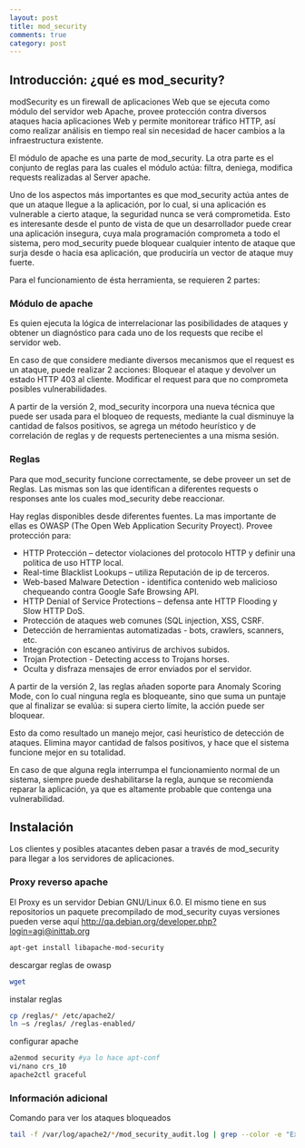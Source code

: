 ```yaml
---
layout: post
title: mod_security
comments: true
category: post
---
```


## Introducción: ¿qué es mod_security?

modSecurity es un firewall de aplicaciones Web que se ejecuta como módulo del servidor web Apache, provee protección contra diversos ataques hacia aplicaciones Web y permite monitorear tráfico HTTP, así como realizar análisis en tiempo real sin necesidad de hacer cambios a la infraestructura existente.

El módulo de apache es una parte de mod_security. La otra parte es el conjunto de reglas para las cuales el módulo actúa: filtra, deniega, modifica requests realizadas al Server apache.

Uno de los aspectos más importantes es que mod_security actúa antes de que un ataque llegue a la aplicación, por lo cual, si una aplicación es vulnerable a cierto ataque, la seguridad nunca se verá comprometida. Esto es interesante desde el punto de vista de que un desarrollador puede crear una aplicación insegura, cuya mala programación comprometa a todo el sistema, pero mod_security puede bloquear cualquier intento de ataque que surja desde o hacia esa aplicación, que produciría un vector de ataque muy fuerte.

Para el funcionamiento de ésta herramienta, se requieren 2 partes:

### Módulo de apache
Es quien ejecuta la lógica de interrelacionar las posibilidades de ataques y obtener un diagnóstico para cada uno de los requests que recibe el servidor web.

En caso de que considere mediante diversos mecanismos que el request es un ataque, puede realizar 2 acciones:
Bloquear el ataque y devolver un estado HTTP 403 al cliente.
Modificar el request para que no comprometa posibles vulnerabilidades.

A partir de la versión 2, mod_security incorpora una nueva técnica que puede ser usada para el bloqueo de requests, mediante la cual disminuye la cantidad de falsos positivos, se agrega un método heurístico y de correlación de reglas y de requests pertenecientes a una misma sesión.

### Reglas
Para que mod_security funcione correctamente, se debe proveer un set de Reglas. Las mismas son las que identifican a diferentes requests o responses ante los cuales mod_security debe reaccionar.

Hay reglas disponibles desde diferentes fuentes. La mas importante de ellas es OWASP (The Open Web Application Security Proyect). Provee protección para:

 - HTTP Protección – detector violaciones del protocolo HTTP y definir una política de uso HTTP local.
 - Real-time Blacklist Lookups – utiliza Reputación de ip de terceros.
 - Web-based Malware Detection - identifica contenido web malicioso chequeando contra Google Safe Browsing API.
 - HTTP Denial of Service Protections – defensa ante HTTP Flooding y Slow HTTP DoS.
 - Protección de ataques web comunes (SQL injection, XSS, CSRF.
 - Detección de herramientas automatizadas - bots, crawlers, scanners, etc.
 - Integración con escaneo antivirus de archivos subidos.
 - Trojan Protection - Detecting access to Trojans horses.
 - Oculta y disfraza mensajes de error enviados por el servidor.

A partir de la versión 2, las reglas añaden soporte para Anomaly Scoring Mode, con lo cual ninguna regla es bloqueante, sino que suma un puntaje que al finalizar se evalúa: si supera cierto límite, la acción puede ser bloquear.

Esto da como resultado un manejo mejor, casi heurístico de detección de ataques. Elimina mayor cantidad de falsos positivos, y hace que el sistema funcione mejor en su totalidad.

En caso de que alguna regla interrumpa el funcionamiento normal de un sistema, siempre puede deshabilitarse la regla, aunque se recomienda reparar la aplicación, ya que es altamente probable que contenga una vulnerabilidad.

## Instalación

Los clientes y posibles atacantes deben pasar a través de mod_security para llegar a los servidores de aplicaciones.

### Proxy reverso apache
El Proxy es un servidor Debian GNU/Linux 6.0. El mismo tiene en sus repositorios un paquete precompilado de mod_security cuyas versiones pueden verse aquí http://qa.debian.org/developer.php?login=agi@inittab.org

```bash
apt-get install libapache-mod-security
```

descargar reglas de owasp

```bash
wget
```

instalar reglas

```bash
cp /reglas/* /etc/apache2/
ln –s /reglas/ /reglas-enabled/
```

configurar apache

```bash
a2enmod security #ya lo hace apt-conf
vi/nano crs_10
apache2ctl graceful
```

### Información adicional

Comando para ver los ataques bloqueados

```bash
tail -f /var/log/apache2/*/mod_security_audit.log | grep --color -e "Exceeded\|correlation\|blocking\|HTTP/\|Z--"
```

